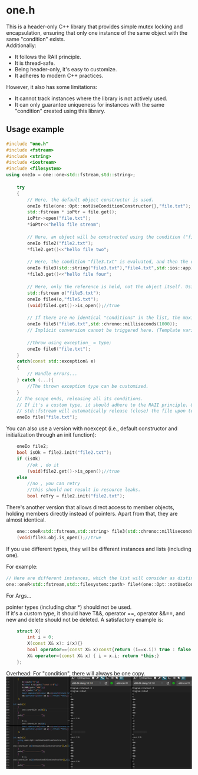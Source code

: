 # one.h

This is a header-only C++ library that provides simple mutex locking and encapsulation, ensuring that only one instance of the same object with the same "condition" exists.  
Additionally:

- It follows the RAII principle.
- It is thread-safe.
- Being header-only, it's easy to customize.
- It adheres to modern C++ practices.

However, it also has some limitations:

- It cannot track instances where the library is not actively used.
- It can only guarantee uniqueness for instances with the same "condition" created using this library.

## Usage example

```cpp
#include "one.h"
#include <fstream>
#include <string>
#include <iostream>
#include <filesystem>
using oneIo = one::one<std::fstream,std::string>;

    try
    {
        // Here, the default object constructor is used.
        oneIo file(one::Opt::notUseConditionConstructor{},"file.txt");
        std::fstream * ioPtr = file.get();
        ioPtr->open("file.txt");
        *ioPtr<<"hello file stream";

        // Here, an object will be constructed using the condition ("file2.txt").
        oneIo file2("file2.txt");
        *file2.get()<<"hello file two";

        // Here, the condition "file3.txt" is evaluated, and then the object is constructed using {"file4.txt", std::ios::app}.
        oneIo file3(std::string("file3.txt"),"file4.txt",std::ios::app);
        *file3.get()<<"hello file four";

        // Here, only the reference is held, not the object itself. Using temporary objects may lead to dangling references!
        std::fstream o("file5.txt");
        oneIo file4(o,"file5.txt");
        (void)file4.get()->is_open();//true

        // If there are no identical "conditions" in the list, the maximum wait time to acquire the lock (defaulting to 5000 milliseconds):
        oneIo file5("file6.txt",std::chrono::milliseconds(1000));
        // Implicit conversion cannot be triggered here. (Template variable parameter matching takes precedence over implicit conversion)

        //throw using exception_ = type;
        oneIo file6("file.txt");
    }
    catch(const std::exception& e)
    {
        // Handle errors...
    } catch (...){
        //The thrown exception type can be customized.
    }
    // The scope ends, releasing all its conditions.
    // If it's a custom type, it should adhere to the RAII principle. Otherwise, it must be released before the end of the scope.
    // std::fstream will automatically release (close) the file upon termination.
    oneIo file("file.txt");


```

You can also use a version with noexcept (i.e., default constructor and initialization through an init function):

```cpp
    oneIo file2;
    bool isOk = file2.init("file2.txt");
    if (isOk)
        //ok , do it
        (void)file2.get()->is_open();//true
    else
        //no , you can retry
        //this should not result in resource leaks.
        bool reTry = file2.init("file2.txt");
```

There's another version that allows direct access to member objects, holding members directly instead of pointers. Apart from that, they are almost identical.

```cpp
    one::oneR<std::fstream,std::string> file3(std::chrono::milliseconds(5000),/*condition*/"file3.txt","file3.txt");
    (void)file3.obj.is_open();//true
```

If you use different types, they will be different instances and lists (including one).

For example:

```cpp
// Here are different instances, which the list will consider as distinct.
one::oneR<std::fstream,std::filesystem::path> file4(one::Opt::notUseConditionConstructor{},std::filesystem::path("file3.txt"));
```

For Args...

pointer types (including char *) should not be used.  
If it's a custom type, it should have T&&, operator ==, operator &&==, and new and delete should not be deleted. A satisfactory example is:

```cpp
    struct X{
        int i = 0;
        X(const X& x): i(x){}
        bool operator==(const X& x)const{return (i==x.i)? true : false ;}
        X& operator=(const X& x) { i = x.i; return *this;}
    };
```

Overhead:
For "condition", there will always be one copy.
![ ](img/img1.png)
